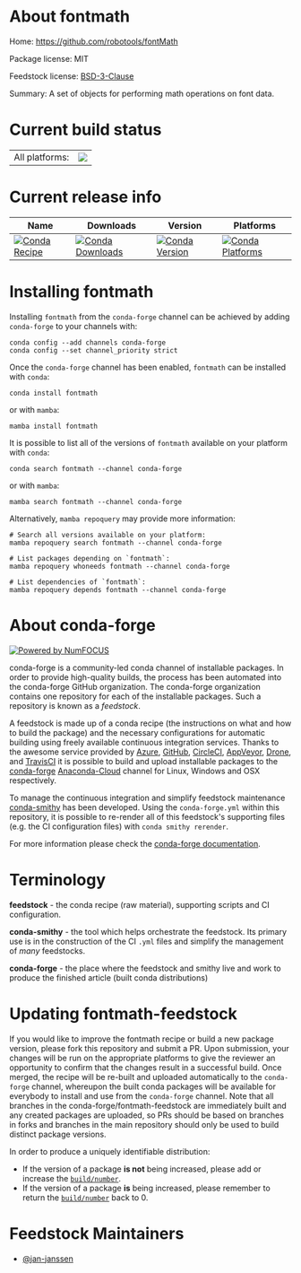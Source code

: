 About fontmath
==============

Home: https://github.com/robotools/fontMath

Package license: MIT

Feedstock license: [BSD-3-Clause](https://github.com/conda-forge/fontmath-feedstock/blob/main/LICENSE.txt)

Summary: A set of objects for performing math operations on font data.

Current build status
====================


<table><tr><td>All platforms:</td>
    <td>
      <a href="https://dev.azure.com/conda-forge/feedstock-builds/_build/latest?definitionId=16959&branchName=main">
        <img src="https://dev.azure.com/conda-forge/feedstock-builds/_apis/build/status/fontmath-feedstock?branchName=main">
      </a>
    </td>
  </tr>
</table>

Current release info
====================

| Name | Downloads | Version | Platforms |
| --- | --- | --- | --- |
| [![Conda Recipe](https://img.shields.io/badge/recipe-fontmath-green.svg)](https://anaconda.org/conda-forge/fontmath) | [![Conda Downloads](https://img.shields.io/conda/dn/conda-forge/fontmath.svg)](https://anaconda.org/conda-forge/fontmath) | [![Conda Version](https://img.shields.io/conda/vn/conda-forge/fontmath.svg)](https://anaconda.org/conda-forge/fontmath) | [![Conda Platforms](https://img.shields.io/conda/pn/conda-forge/fontmath.svg)](https://anaconda.org/conda-forge/fontmath) |

Installing fontmath
===================

Installing `fontmath` from the `conda-forge` channel can be achieved by adding `conda-forge` to your channels with:

```
conda config --add channels conda-forge
conda config --set channel_priority strict
```

Once the `conda-forge` channel has been enabled, `fontmath` can be installed with `conda`:

```
conda install fontmath
```

or with `mamba`:

```
mamba install fontmath
```

It is possible to list all of the versions of `fontmath` available on your platform with `conda`:

```
conda search fontmath --channel conda-forge
```

or with `mamba`:

```
mamba search fontmath --channel conda-forge
```

Alternatively, `mamba repoquery` may provide more information:

```
# Search all versions available on your platform:
mamba repoquery search fontmath --channel conda-forge

# List packages depending on `fontmath`:
mamba repoquery whoneeds fontmath --channel conda-forge

# List dependencies of `fontmath`:
mamba repoquery depends fontmath --channel conda-forge
```


About conda-forge
=================

[![Powered by
NumFOCUS](https://img.shields.io/badge/powered%20by-NumFOCUS-orange.svg?style=flat&colorA=E1523D&colorB=007D8A)](https://numfocus.org)

conda-forge is a community-led conda channel of installable packages.
In order to provide high-quality builds, the process has been automated into the
conda-forge GitHub organization. The conda-forge organization contains one repository
for each of the installable packages. Such a repository is known as a *feedstock*.

A feedstock is made up of a conda recipe (the instructions on what and how to build
the package) and the necessary configurations for automatic building using freely
available continuous integration services. Thanks to the awesome service provided by
[Azure](https://azure.microsoft.com/en-us/services/devops/), [GitHub](https://github.com/),
[CircleCI](https://circleci.com/), [AppVeyor](https://www.appveyor.com/),
[Drone](https://cloud.drone.io/welcome), and [TravisCI](https://travis-ci.com/)
it is possible to build and upload installable packages to the
[conda-forge](https://anaconda.org/conda-forge) [Anaconda-Cloud](https://anaconda.org/)
channel for Linux, Windows and OSX respectively.

To manage the continuous integration and simplify feedstock maintenance
[conda-smithy](https://github.com/conda-forge/conda-smithy) has been developed.
Using the ``conda-forge.yml`` within this repository, it is possible to re-render all of
this feedstock's supporting files (e.g. the CI configuration files) with ``conda smithy rerender``.

For more information please check the [conda-forge documentation](https://conda-forge.org/docs/).

Terminology
===========

**feedstock** - the conda recipe (raw material), supporting scripts and CI configuration.

**conda-smithy** - the tool which helps orchestrate the feedstock.
                   Its primary use is in the construction of the CI ``.yml`` files
                   and simplify the management of *many* feedstocks.

**conda-forge** - the place where the feedstock and smithy live and work to
                  produce the finished article (built conda distributions)


Updating fontmath-feedstock
===========================

If you would like to improve the fontmath recipe or build a new
package version, please fork this repository and submit a PR. Upon submission,
your changes will be run on the appropriate platforms to give the reviewer an
opportunity to confirm that the changes result in a successful build. Once
merged, the recipe will be re-built and uploaded automatically to the
`conda-forge` channel, whereupon the built conda packages will be available for
everybody to install and use from the `conda-forge` channel.
Note that all branches in the conda-forge/fontmath-feedstock are
immediately built and any created packages are uploaded, so PRs should be based
on branches in forks and branches in the main repository should only be used to
build distinct package versions.

In order to produce a uniquely identifiable distribution:
 * If the version of a package **is not** being increased, please add or increase
   the [``build/number``](https://docs.conda.io/projects/conda-build/en/latest/resources/define-metadata.html#build-number-and-string).
 * If the version of a package **is** being increased, please remember to return
   the [``build/number``](https://docs.conda.io/projects/conda-build/en/latest/resources/define-metadata.html#build-number-and-string)
   back to 0.

Feedstock Maintainers
=====================

* [@jan-janssen](https://github.com/jan-janssen/)

